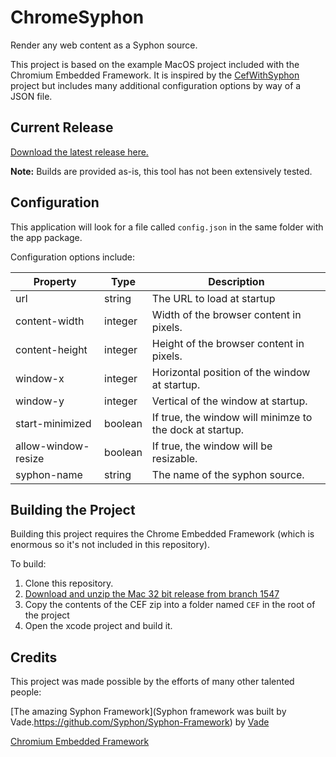 # ChromeSyphon


Render any web content as a Syphon source.

This project is based on the example MacOS project included with the Chromium Embedded Framework. It is inspired by the [CefWithSyphon](https://github.com/vibber/CefWithSyphon) project but includes many additional configuration options by way of a JSON file.

## Current Release

[Download the latest release here.](https://github.com/glowbox/ChromeSyphon/releases/download/v1.0/ChromeSyphon-build.zip)

**Note:** Builds are provided as-is, this tool has not been extensively tested.

## Configuration 

This application will look for a file called `config.json` in the same folder with the app package. 

Configuration options include:

| Property | Type | Description 
| -------- | ---- | -----------
| url      | string | The URL to load at startup
| content-width | integer | Width of the browser content in pixels.
| content-height | integer | Height of the browser content in pixels.
| window-x | integer | Horizontal position of the window at startup.
| window-y | integer | Vertical of the window at startup.
| start-minimized | boolean | If true, the window will minimze to the dock at startup.
| allow-window-resize | boolean | If true, the window will be resizable.
| syphon-name | string | The name of the syphon source.


## Building the Project

Building this project requires the Chrome Embedded Framework (which is enormous so it's not included in this repository).

To build:

 1. Clone this repository.
 2. [Download and unzip the Mac 32 bit release from branch 1547 ](https://cefbuilds.com/)
 3. Copy the contents of the CEF zip into a folder named `CEF` in the root of the project
 4. Open the xcode project and build it.
 
 
## Credits

This project was made possible by the efforts of many other talented people:

[The amazing Syphon Framework](Syphon framework was built by Vade.https://github.com/Syphon/Syphon-Framework) by [Vade](https://github.com/vade)

[Chromium Embedded Framework](https://bitbucket.org/chromiumembedded/cef)